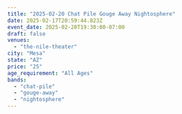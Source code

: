 ```yaml
---
title: "2025-02-20 Chat Pile Gouge Away Nightosphere"
date: 2025-02-17T20:59:44.823Z
event_date: 2025-02-20T19:30:00-07:00
draft: false
venues:
  - "the-nile-theater"
city: "Mesa"
state: "AZ"
price: "25"
age_requirement: "All Ages"
bands:
  - "chat-pile"
  - "gouge-away"
  - "nightosphere"
---
```

